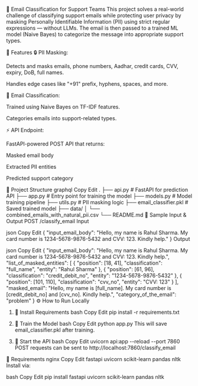 📧 Email Classification for Support Teams
This project solves a real-world challenge of classifying support emails while protecting user privacy by masking Personally Identifiable Information (PII) using strict regular expressions — without LLMs. The email is then passed to a trained ML model (Naive Bayes) to categorize the message into appropriate support types.

🚀 Features
🔒 PII Masking:

Detects and masks emails, phone numbers, Aadhar, credit cards, CVV, expiry, DoB, full names.

Handles edge cases like "+91" prefix, hyphens, spaces, and more.

🧠 Email Classification:

Trained using Naive Bayes on TF-IDF features.

Categories emails into support-related types.

⚡ API Endpoint:

FastAPI-powered POST API that returns:

Masked email body

Extracted PII entities

Predicted support category

📁 Project Structure
graphql
Copy
Edit
.
├── api.py # FastAPI for prediction API
├── app.py # Entry point for training the model
├── models.py # Model training pipeline
├── utils.py # PII masking logic
├── email_classifier.pkl # Saved trained model
├── data/
│ └── combined_emails_with_natural_pii.csv
└── README.md
🧪 Sample Input & Output
POST /classify_email
Input

json
Copy
Edit
{
"input_email_body": "Hello, my name is Rahul Sharma. My card number is 1234-5678-9876-5432 and CVV: 123. Kindly help."
}
Output

json
Copy
Edit
{
"input_email_body": "Hello, my name is Rahul Sharma. My card number is 1234-5678-9876-5432 and CVV: 123. Kindly help.",
"list_of_masked_entities": [
{
"position": [18, 41],
"classification": "full_name",
"entity": "Rahul Sharma"
},
{
"position": [61, 96],
"classification": "credit_debit_no",
"entity": "1234-5678-9876-5432"
},
{
"position": [101, 110],
"classification": "cvv_no",
"entity": "CVV: 123"
}
],
"masked_email": "Hello, my name is [full_name]. My card number is [credit_debit_no] and [cvv_no]. Kindly help.",
"category_of_the_email": "problem"
}
⚙️ How to Run Locally

1. 🔧 Install Requirements
   bash
   Copy
   Edit
   pip install -r requirements.txt
2. 🧠 Train the Model
   bash
   Copy
   Edit
   python app.py
   This will save email_classifier.pkl after training.

3. 🚀 Start the API
   bash
   Copy
   Edit
   uvicorn api:app --reload --port 7860
   POST requests can be sent to http://localhost:7860/classify_email

🧰 Requirements
nginx
Copy
Edit
fastapi
uvicorn
scikit-learn
pandas
nltk
Install via:

bash
Copy
Edit
pip install fastapi uvicorn scikit-learn pandas nltk
